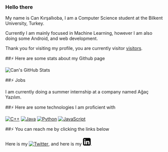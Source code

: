 ### Hello there

My name is Can Kırşallıoba, I am a Computer Science student at the Bilkent University, Turkey.

Currently I am mainly focused in Machine Learning, however I am also doing some Android, and web development.

Thank you for visiting my profile, you are currently visitor [visitors](https://img.shields.io/badge/dynamic/json?color=informational&label=visitor&query=value&url=https%3A%2F%2Fapi.countapi.xyz%2Fhit%2Faeris170.aeris170%2Freadme).

##⚡ Here are some stats about my Github page

![Can's GitHub Stats](https://github-readme-stats.vercel.app/api?username=CanKirsallioba)

##⚡ Jobs

I am currently doing a summer internship at a company named Ağaç Yazılım.

##⚡ Here are some technologies I am proficient with

[![C++](https://img.shields.io/badge/-C%2B%2B-black?style=flat&logo=C%2B%2B&logoColor=ffffff)](https://github.com/CanKirsallioba)
[![Java](https://img.shields.io/badge/Java-black?style=flat&logo=java&logoColor=white&link=https://github.com/CanKirsallioba)](https://github.com/CanKirsallioba) 
[![Python](https://img.shields.io/badge/-Python-black?style=flat&logo=python&link=https://github.com/CanKirsallioba)](https://github.com/CanKirsallioba)
[![JavaScript](https://img.shields.io/badge/-JavaScript-black?style=flat&logo=javascript&link=https://github.com/CanKirsallioba)](https://github.com/CanKirsallioba)


##⚡ You can reach me by clicking the links below


Here is my [![Twitter][1.2]][1], and here is my [![LinkedIn][2.2]][2].


[1.2]: http://i.imgur.com/wWzX9uB.png (twitter icon without padding)
[2.2]: https://github.com/CanKirsallioba/CanKirsallioba/blob/master/linke.png?raw=true (LinkedIn icon without padding)


[1]: https://twitter.com/CanKirsallioba
[2]: https://www.linkedin.com/in/can-k%C4%B1r%C5%9Fall%C4%B1oba-990940186/

<!--
**CanKirsallioba/CanKirsallioba** is a ✨ _special_ ✨ repository because its `README.md` (this file) appears on your GitHub profile.

Here are some ideas to get you started:

- 🔭 I’m currently working on ...
- 🌱 I’m currently learning ...
- 👯 I’m looking to collaborate on ...
- 🤔 I’m looking for help with ...
- 💬 Ask me about ...
- 📫 How to reach me: ...
- 😄 Pronouns: ...
- ⚡ Fun fact: ...
-->
